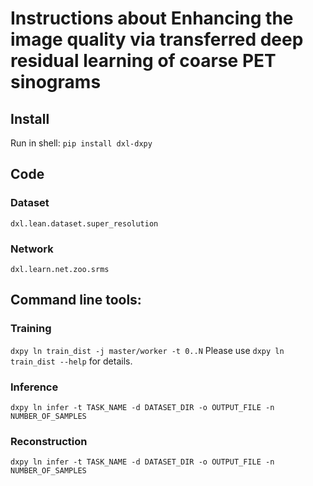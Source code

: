 # Instructions about Enhancing the image quality via transferred deep residual learning of coarse PET sinograms
## Install

Run in shell:
`pip install dxl-dxpy`

## Code

### Dataset
`dxl.lean.dataset.super_resolution`

### Network
`dxl.learn.net.zoo.srms`

## Command line tools:

### Training

`dxpy ln train_dist -j master/worker -t 0..N`
Please use `dxpy ln train_dist --help` for details.

### Inference
`dxpy ln infer -t TASK_NAME -d DATASET_DIR -o OUTPUT_FILE -n NUMBER_OF_SAMPLES` 

### Reconstruction
`dxpy ln infer -t TASK_NAME -d DATASET_DIR -o OUTPUT_FILE -n NUMBER_OF_SAMPLES`

